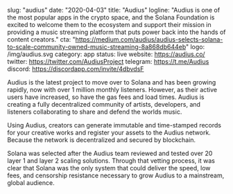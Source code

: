 slug: "audius"
date: "2020-04-03"
title: "Audius"
logline: "Audius is one of the most popular apps in the crypto space, and the Solana Foundation is excited to welcome them to the ecosystem and support their mission in providing a music streaming platform that puts power back into the hands of content creators."
cta: "https://medium.com/audius/audius-selects-solana-to-scale-community-owned-music-streaming-8a868db644eb"
logo: /img/audius.svg
category: app
status: live
website: https://audius.co/
twitter: https://twitter.com/AudiusProject
telegram: https://t.me/Audius
discord: https://discordapp.com/invite/4dbvdsF

Audius is the latest project to move over to Solana and has been growing rapidly, now with over 1 million monthly listeners. However, as their active users have increased, so have the gas fees and load times. Audius is creating a fully decentralized community of artists, developers, and listeners collaborating to share and defend the worlds music.

Using Audius, creators can generate immutable and time-stamped records for your creative works and register your assets to the Audius network. Because the network is decentralized and secured by blockchain.

Solana was selected after the Audius team reviewed and tested over 20 layer 1 and layer 2 scaling solutions. Through that vetting process, it was clear that Solana was the only system that could deliver the speed, low fees, and censorship resistance necessary to grow Audius to a mainstream, global audience.

